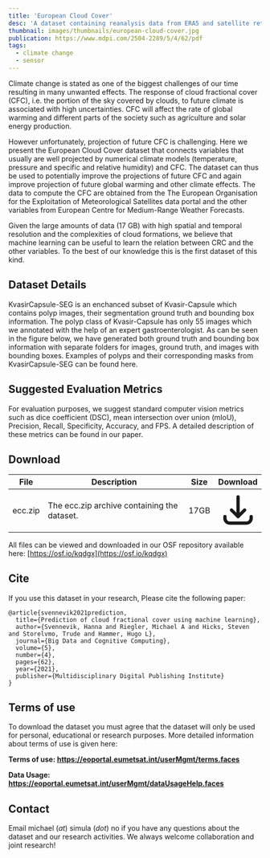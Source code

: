```yaml
---
title: 'European Cloud Cover'
desc: 'A dataset containing reanalysis data from ERA5 and satellite retrievals from METeosat Second Generation.'
thumbnail: images/thumbnails/european-cloud-cover.jpg
publication: https://www.mdpi.com/2504-2289/5/4/62/pdf
tags:
  - climate change
  - sensor
---
```


Climate change is stated as one of the biggest challenges of our time resulting in many unwanted effects. The response of cloud fractional cover (CFC), i.e. the portion of the sky covered by clouds, to future climate is associated with high uncertainties. CFC will affect the rate of global warming and different parts of the society such as agriculture and solar energy production.

However unfortunately, projection of future CFC is challenging. Here we present the European Cloud Cover dataset that connects variables that usually are well projected by numerical climate models (temperature, pressure and specific and relative humidity) and CFC. The dataset can thus be used to potentially improve the projections of future CFC and again improve projection of future global warming and other climate effects. The data to compute the CFC are obtained from the The European Organisation for the Exploitation of Meteorological Satellites data portal and the other variables from European Centre for Medium-Range Weather Forecasts.

Given the large amounts of data (17 GB) with high spatial and temporal resolution and the complexities of cloud formations, we believe that machine learning can be useful to learn the relation between CRC and the other variables. To the best of our knowledge this is the first dataset of this kind.

## Dataset Details
KvasirCapsule-SEG is an enchanced subset of Kvasir-Capsule which contains polyp images, their segmentation ground truth and bounding box information. The polyp class of Kvasir-Capsule has only 55 images which we annotated with the help of an expert gastroenterologist. As can be seen in the figure below, we have generated both ground truth and bounding box information with separate folders for images, ground truth, and images with bounding boxes. Examples of polyps and their corresponding masks from KvasirCapsule-SEG can be found here.

## Suggested Evaluation Metrics
For evaluation purposes, we suggest standard computer vision metrics such as dice coefficient (DSC), mean intersection over union (mIoU), Precision, Recall, Specificity, Accuracy, and FPS. A detailed description of these metrics can be found in our paper.

## Download
| File | Description | Size | Download |
| --- | --- | --- | :---: |
| ecc.zip | The ecc.zip archive containing the dataset. | 17GB | [<svg xmlns="http://www.w3.org/2000/svg" class="h-6 w-6 m-0 inline-block" fill="none" viewBox="0 0 24 24" stroke="currentColor"><path stroke-linecap="round" stroke-linejoin="round" stroke-width="2" d="M4 16v1a3 3 0 003 3h10a3 3 0 003-3v-1m-4-4l-4 4m0 0l-4-4m4 4V4" /></svg>](https://osf.io/kqdgx/) |

All files can be viewed and downloaded in our OSF repository available here: [https://osf.io/kqdgx](https://osf.io/kqdgx)

## Cite
If you use this dataset in your research, Please cite the following paper:

    @article{svennevik2021prediction,
      title={Prediction of cloud fractional cover using machine learning},
      author={Svennevik, Hanna and Riegler, Michael A and Hicks, Steven and Storelvmo, Trude and Hammer, Hugo L},
      journal={Big Data and Cognitive Computing},
      volume={5},
      number={4},
      pages={62},
      year={2021},
      publisher={Multidisciplinary Digital Publishing Institute}
    }

## Terms of use
To download the dataset you must agree that the dataset will only be used for personal, educational or research purposes. More detailed information about terms of use is given here:

**Terms of use: https://eoportal.eumetsat.int/userMgmt/terms.faces**

**Data Usage: https://eoportal.eumetsat.int/userMgmt/dataUsageHelp.faces**

## Contact
Email michael (_at_) simula (_dot_) no if you have any questions about the dataset and our research activities. We always welcome collaboration and joint research! 